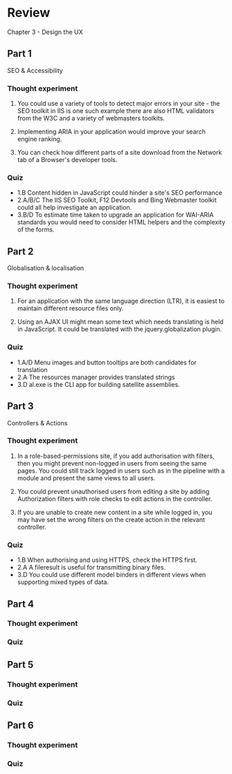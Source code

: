 ﻿# Review

Chapter 3 - Design the UX

## Part 1

SEO & Accessibility

### Thought experiment

1. You could use a variety of tools to detect major errors in your site - the SEO toolkit in IIS is one such example there are also HTML validators from the W3C and a variety of webmasters toolkits.

2. Implementing ARIA in your application would improve your search engine ranking.

3. You can check how different parts of a site download from the Network tab of a Browser's developer tools.

### Quiz

* 1.B Content hidden in JavaScript could hinder a site's SEO performance
* 2.A/B/C The IIS SEO Toolkit, F12 Devtools and Bing Webmaster toolkit could all help investigate an application.
* 3.B/D To estimate time taken to upgrade an application for WAI-ARIA standards you would need to consider HTML helpers and the complexity of the forms.

## Part 2

Globalisation & localisation

### Thought experiment

1. For an application with the same language direction (LTR), it is easiest to maintain different resource files only.

2. Using an AJAX UI might mean some text which needs translating is held in JavaScript. It could be translated with the jquery.globalization plugin.

### Quiz

* 1.A/D Menu images and button tooltips are both candidates for translation
* 2.A The resources manager provides translated strings
* 3.D al.exe is the CLI app for building satellite assemblies.


## Part 3

Controllers & Actions

### Thought experiment

1. In a role-based-permissions site, if you add authorisation with filters, then you might prevent non-logged in users from seeing the same pages. You could still track logged in users such as in the pipeline with a module and present the same views to all users.

2. You could prevent unauthorised users from editing a site by adding Authorization filters with role checks to edit actions in the controller.

3. If you are unable to create new content in a site while logged in, you may have set the wrong filters on the create action in the relevant controller.


### Quiz

* 1.B When authorising and using HTTPS, check the HTTPS first.
* 2.A A fileresult is useful for transmitting binary files.
* 3.D You could use different model binders in different views when supporting mixed types of data.

## Part 4

### Thought experiment

### Quiz


## Part 5

### Thought experiment

### Quiz


## Part 6

### Thought experiment

### Quiz
